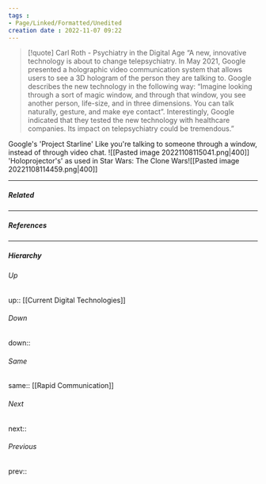 ```yaml
---
tags :
- Page/Linked/Formatted/Unedited
creation date : 2022-11-07 09:22 
---
```


> [!quote] Carl Roth - Psychiatry in the Digital Age
> “A new, innovative technology is about to change telepsychiatry. In May 2021, Google presented a holographic video communication system that allows users to see a 3D hologram of the person they are talking to. Google describes the new technology in the following way: “Imagine looking through a sort of magic window, and through that window, you see another person, life-size, and in three dimensions. You can talk naturally, gesture, and make eye contact”. Interestingly, Google indicated that they tested the new technology with healthcare companies. Its impact on telepsychiatry could be tremendous.”

Google's 'Project Starline' 
Like you're talking to someone through a window, instead of through video chat.
![[Pasted image 20221108115041.png|400]]
'Holoprojector's' as used in Star Wars: The Clone Wars![[Pasted image 20221108114459.png|400]]

---
##### Related


---
##### References


---
##### Hierarchy
###### Up
up:: [[Current Digital Technologies]]
###### Down
down:: 
###### Same
same:: [[Rapid Communication]]
###### Next
next:: 
###### Previous
prev:: 
